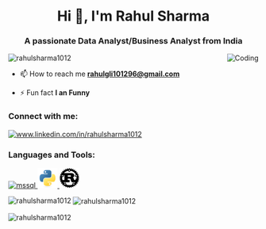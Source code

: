 <h1 align="center">Hi 👋, I'm Rahul Sharma</h1>
<h3 align="center">A passionate Data Analyst/Business Analyst from India</h3>
<img align="right" alt="Coding" with="400" src="http://https://media.eolas.ie/uploads/2018/06/eolas-blog-become-data-analyst.jpg">

<p align="left"> <img src="https://komarev.com/ghpvc/?username=rahulsharma1012&label=Profile%20views&color=0e75b6&style=flat" alt="rahulsharma1012" /> </p>

- 📫 How to reach me **rahulgli101296@gmail.com**

- ⚡ Fun fact **I an Funny**

<h3 align="left">Connect with me:</h3>
<p align="left">
<a href="https://linkedin.com/in/www.linkedin.com/in/rahulsharma1012" target="blank"><img align="center" src="https://raw.githubusercontent.com/rahuldkjain/github-profile-readme-generator/master/src/images/icons/Social/linked-in-alt.svg" alt="www.linkedin.com/in/rahulsharma1012" height="30" width="40" /></a>
</p>

<h3 align="left">Languages and Tools:</h3>
<p align="left"> <a href="https://www.microsoft.com/en-us/sql-server" target="_blank" rel="noreferrer"> <img src="https://www.svgrepo.com/show/303229/microsoft-sql-server-logo.svg" alt="mssql" width="40" height="40"/> </a> <a href="https://www.python.org" target="_blank" rel="noreferrer"> <img src="https://raw.githubusercontent.com/devicons/devicon/master/icons/python/python-original.svg" alt="python" width="40" height="40"/> </a> <a href="https://www.rust-lang.org" target="_blank" rel="noreferrer"> <img src="https://raw.githubusercontent.com/devicons/devicon/master/icons/rust/rust-plain.svg" alt="rust" width="40" height="40"/> </a> </p>

<p><img align="left" src="https://github-readme-stats.vercel.app/api/top-langs?username=rahulsharma1012&show_icons=true&locale=en&layout=compact" alt="rahulsharma1012" /></p>

<p>&nbsp;<img align="center" src="https://github-readme-stats.vercel.app/api?username=rahulsharma1012&show_icons=true&locale=en" alt="rahulsharma1012" /></p>

<p><img align="center" src="https://github-readme-streak-stats.herokuapp.com/?user=rahulsharma1012&" alt="rahulsharma1012" /></p>

